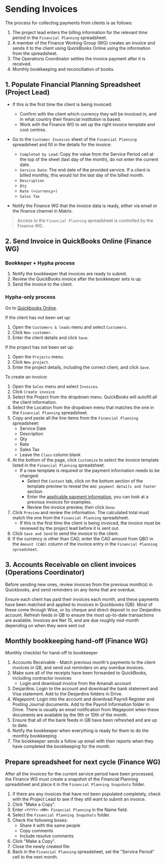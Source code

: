 # Sending Invoices

The process for collecting payments from clients is as follows:
1. The project lead enters the billing information for the relevant time period in the `Financial Planning` spreadsheet.
2. A member of the Finance Working Group (WG) creates an invoice and sends it to the client using QuickBooks Online using the information from the spreadsheet.
3. The Operations Coordinator settles the invoice payment after it is received.
4. Monthly bookkeeping and reconciliation of books.

## 1. Populate Financial Planning Spreadsheet (Project Lead)

* If this is the first time the client is being invoiced:
  * Confirm with the client which currency they will be invoiced in, and in what country their financial institution is based.
  * Work with the Finance WG to set up the right invoice template and cost centres.

* Go to the `Customer Invoices` sheet of the `Financial Planning` spreadsheet and fill in the details for the invoice:
  * `Completed by Lead`: Copy the value from the Service Period cell at the top of the sheet (last day of the month), do not enter the current date.
  * `Service Date`: The end date of the provided service. If a client is billed monthly, this would list the last day of the billed month.
  * `Description`
  * `Qty`
  * `Rate (<currency>)`
  * `Sales Tax`
* Notify the Finance WG that the invoice data is ready, either via email or the finance channel in Matrix.

> Access to the `Financial Planning` spreadsheet is controlled by the Finance WG.


## 2. Send Invoice in QuickBooks Online (Finance WG)

### Bookkeper + Hypha process

1. Notify the bookkeeper that invoices are ready to submit.
2. Review the QuickBooks invoice after the bookkeeper sets is up.
3. Send the invoice to the client.

### Hypha-only process

Go to [Quickbooks Online](https://quickbooks.intuit.com/ca/).

If the client has not been set up:
1. Open the `Customers & leads` menu and select `Customers`.
2. Click `New customer`.
3. Enter the client details and click `Save`.

If the project has not been set up:
1. Open the `Projects` menu.
2. Click `New project`.
3. Enter the project details, including the correct client, and click `Save`.

To create an invoice:
1. Open the `Sales` menu and select `Invoices`.
2. Click `Create invoice`
3. Select the Project from the dropdown menu. QuickBooks will autofill all the client information.
4. Select the Location from the dropdown menu that matches the one in the `Financial Planning` spreadsheet.
5. Copy and paste all the line items from the `Financial Planning` spreadsheet:
   * Service Date
   * Description
   * Qty
   * Rate
   * Sales Tax
   * Leave the `Class` column blank
6. At the bottom of the page, click `Customize` to select the invoice template listed in the `Financial Planning` spreadsheet.
   * If a new template is required or the payment information needs to be changed:
      * Select the `Content` tab, click on the bottom section of the template preview to reveal the `Add payment details and footer` section.
      * Enter the [applicable payment information](https://github.com/hyphacoop/organizing-private/blob/master/documents/finances/payments.md), you can look at a previous invoices for examples.
      * Review the invoice preview, then click `Done`.
7. Click `Preview` and review the information. The calculated total must match the one from the `Financial Planning` spreadsheet.
   * If this is the first time the client is being invoiced, the invoice must be reviewed by the project lead before it is sent out.
8. Click `Save and Send` to send the invoice to the client.
9. If the currency is other than CAD, enter the CAD amount from QBO in the `Amount (CAD)` column of the invoice entry in the `Financial Planning spreadsheet`.

## 3. Accounts Receivable on client invoices (Operations Coordinator)

Before sending new ones, review invoices from the previous month(s) in Quickbooks, and send reminders on any items that are overdue.

Ensure each client has paid their invoices each month, and these payments have been matched and applied to invoices in Quickbooks (QB). Most of these come through Wise, or by cheque and direct deposit to our Desjardins account. Refresh feeds in QB to ensure the most up-to-date transactions are available. Invoices are Net 15, and are due roughly mid-month depending on when they were sent out

## Monthly bookkeeping hand-off (Finance WG)

Monthly checklist for hand-off to bookkeeper

1. Accounts Receivable - Match previous month's payments to the client invoices in QB, and send out reminders on any overdue invoices.
2. Make sure all of the receipts have been forwarded to QuickBooks, including contractor invoices
   * Login and download invoice from the Amanah account
3. Desjardins: Login to the account and download the bank statement and Visa statement. Add to the Desjardins folders in Drive.
4. Wagepoint:  Login into the account and download Payroll Register and Posting Journal documents. Add to the Payroll Information folder in Drive. There is usually an email notification from Wagepoint when these documents are available by the 9th or 10th of the month.
5. Ensure that all of the bank feeds in QB have been refreshed and are up to date.
6. Notify the bookkeeper when everything is ready for them to do the monthly bookkeeping
7. The bookkeeper sends a follow up email with their reports when they have completed the bookkeeping for the month.

## Prepare spreadsheet for next cycle (Finance WG)

After all the invoices for the current service period have been processed, the Finance WG must create a snapshot of the Financial Planning spreadsheet and place it in the `Financial Planning Snapshots` folder.

1. If there are any invoices that have not been populated completely, check with the Project Lead to see if they still want to submit an invoice.
2. Click "Make a Copy".
3. Enter `<YYYY>-<MM> Financial Planning` in the Name field.
4. Select the `Financial Planning Snapshots` folder.
5. Check the following boxes:
   * Share it with the same people
   * Copy comments
   * Include resolve comments
6. Click "Make a Copy".
7. Close the newly created file.
8. Back in the `Financial Planning` spreadsheet, set the "Service Period" cell to the next month.
